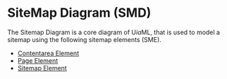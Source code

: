 # SiteMap Diagram (SMD)

The Sitemap Diagram is a core diagram of U*ia*ML, that is used to model a sitemap using the following sitemap elements (SME).

* [Contentarea Element](smd-contentarea/README.md)
* [Page Element](smd-page/README.md)
* [Sitemap Element](smd-sitemap/README.md)
